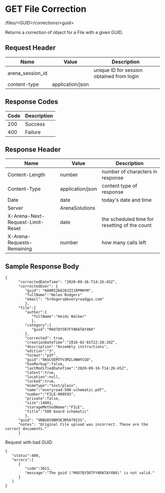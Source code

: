 # GET File Correction


/files/&lt;GUID&gt;/corrections/&lt;guid&gt;

Returns a correction of   object for a File with a given GUID. 

## Request Header

| Name | Value | Description |
|  --- |  --- |  --- | 
| arena_session_id |   | unique ID for session obtained from login |
| content\-type | application/json |   |

## Response Codes

| Code | Description |
|  --- |  --- | 
| 200 | Success |
| 400 | Failure |

## Response Header

| Name | Value | Description |
|  --- |  --- |  --- | 
| Content\-Length | number | number of characters in response |
| Content\-Type | application/json | content type of response |
| Date | date | today's date and time |
| Server | ArenaSolutions |   |
| X\-Arena\-Next\-Request\-Limit\-Reset  | date | the scheduled time for resetting of the count |
| X\-Arena\-Requests\-Remaining  | number | how many calls left |

## Sample Response Body
```
{    
      "correctedDateTime": "2020-09-16-T14:26:45Z",
      "correctedUser": {
         "guid": "608R5268J0JZI1RPMHYM",  
         "fullName":"Helen Rodgers"
         "email": "hrdogers@everyroadgps.com"
         },
      "file":{
         "author":{  
            "fullName":"Heidi Walker"
            },
         "category":{  
            "guid":"M4O7QY5R7FY8RATAYXNX"
         },
         "corrected": true,
         "creationDateTime":"2016-02-01T22:28:10Z",
         "description":"Assembly instructions",
         "edition":"3",
         "format":"pdf",
         "guid":"9ASCVEMTFV3M2L4NWYCGO",
         "hasMarkup":false,
         "lastModifiedDateTime":"2020-09-16-T14:26:45Z",
         "latest":true,
         "location":null,
         "locked":true,
         "mimeType":"text/plain",
         "name":"everyroad-500-schematic.pdf",
         "number":"FILE-000593",
         "private":false,
         "size":14081,
         "storageMethodName":"FILE",
         "title":"500 board schematic"
         },  
      "guid": "9RBU859BM3K3M507915S",
      "notes": "Original File upload was incorrect. These are the correct documents."
      }
```
Request with bad GUID

```
{  
   "status":400,
   "errors":[  
      {  
         "code":3011,
         "message":"The guid \"M4O7QY5R7FY8RATAYXNX\" is not valid."
      }
   ]
}
```
